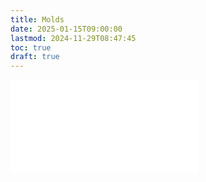 ```yaml
---
title: Molds
date: 2025-01-15T09:00:00
lastmod: 2024-11-29T08:47:45
toc: true
draft: true
---
```


![Link to included file content](../../../../making/molds.md)
